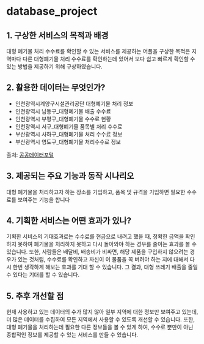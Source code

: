 # database_project
## 1. 구상한 서비스의 목적과 배경 
대형 폐기물 처리 수수료를 확인할 수 있는 서비스를 제공하는 어플을 구상한 목적은 지역마다 다른 대형폐기물 처리 수수료를 확인하는데 있어서 보다 쉽고 빠르게 확인할 수 있는 방법을 제공하기 위해 구상하였습니다.

## 2. 활용한 데이터는 무엇인가?

- 인천광역시계양구시설관리공단 대형폐기물 처리 정보
- 인천광역시 남동구_대형폐기물 배출 수수료
- 인천광역시 부평구_대형폐기물 수수료 현황
- 인천광역시 서구_대형폐기물 품목별 처리 수수료
- 부산광역시 사하구_대형폐기물 처리 수수료 정보
- 부산광역시 영도구_대형폐기물 처리수수료 정보

출처: [공공데이터포털](https://www.data.go.kr/)

## 3. 제공되는 주요 기능과 동작 시나리오

대형 폐기물을 처리하고자 하는 장소를 기입하고, 품목 및 규격을 기입하면 필요한 수수료를 보여주는 기능을 합니다

## 4. 기획한 서비스는 어떤 효과가 있나?

기획한 서비스의 기대효과로는 수수료를 현금으로 내려고 했을 때, 정확한 금액을 확인하지 못하여 폐기물을 처리하지 못하고 다시 돌아와야 하는 경우를 줄이는 효과를 볼 수 있습니다. 또한, 사람들은 배달비, 배송비가 비싸면, 해당 제품을 구입하지 않으려는 경우가 있는 것처럼, 수수료를 확인하고 자신이 이 물품을 꼭 버려야 하는 지에 대해서 다시 한번 생각하게 해보는 효과를 기대 할 수 있습니다. 그 결과, 대형 쓰레기 배출을 줄일 수 있다는 기대를 할 수 있습니다.

## 5. 추후 개선할 점

현재 사용하고 있는 데이터의 수가 많지 않아 일부 지역에 대한 정보만 보여주고 있는데, 더 많은 데이터를 수집하여 모든 지역에서 사용할 수 있도록 개선할 수 있습니다. 또한, 대형 폐기물을 처리하는데 필요한 다른 정보들을 볼 수 있게 하여, 수수료 뿐만이 아닌 종합적인 정보를 제공할 수 있는 서비스를 만들 수 있습니다.
